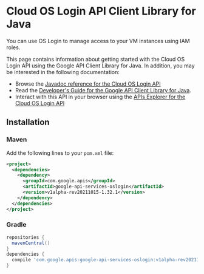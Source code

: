 # Cloud OS Login API Client Library for Java

You can use OS Login to manage access to your VM instances using IAM roles.

This page contains information about getting started with the Cloud OS Login API
using the Google API Client Library for Java. In addition, you may be interested
in the following documentation:

* Browse the [Javadoc reference for the Cloud OS Login API][javadoc]
* Read the [Developer's Guide for the Google API Client Library for Java][google-api-client].
* Interact with this API in your browser using the [APIs Explorer for the Cloud OS Login API][api-explorer]

## Installation

### Maven

Add the following lines to your `pom.xml` file:

```xml
<project>
  <dependencies>
    <dependency>
      <groupId>com.google.apis</groupId>
      <artifactId>google-api-services-oslogin</artifactId>
      <version>v1alpha-rev20211015-1.32.1</version>
    </dependency>
  </dependencies>
</project>
```

### Gradle

```gradle
repositories {
  mavenCentral()
}
dependencies {
  compile 'com.google.apis:google-api-services-oslogin:v1alpha-rev20211015-1.32.1'
}
```

[javadoc]: https://googleapis.dev/java/google-api-services-oslogin/latest/index.html
[google-api-client]: https://github.com/googleapis/google-api-java-client/
[api-explorer]: https://developers.google.com/apis-explorer/#p/oslogin/v1/

